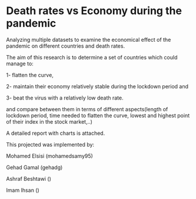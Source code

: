 # Death rates vs Economy during the pandemic
Analyzing multiple datasets to examine the economical effect of the pandemic on different countries and death rates.

The aim of this research is to determine a set of countries which could manage to:

1- flatten the curve,

2- maintain their economy relatively stable during the lockdown period and

3- beat the virus with a relatively low death rate.

and compare between them in terms of different aspects(length of lockdown period, time needed to flatten the curve, lowest and highest point of their index in the stock market,..)

A detailed report with charts is attached.

This projected was implemented by:

Mohamed Elsisi (mohamedsamy95)

Gehad Gamal (gehadg)

Ashraf Beshtawi ()

Imam Ihsan ()
